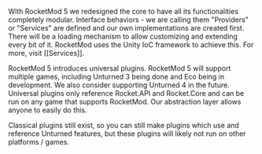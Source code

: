 With RocketMod 5 we redesigned the core to have all its functionalities completely modular. Interface behaviors - we are calling them "Providers" or "Services" are defined and our own implementations are created first. There will be a loading mechanism to allow customizing and extending every bit of it. RocketMod uses the Unity IoC framework to achieve this. For more, visit [[Services]].

RocketMod 5 introduces universal plugins. RocketMod 5 will support multiple games, including Unturned 3 being done and Eco being in development. We also consider supporting Unturned 4 in the future. Universal plugins only reference Rocket.API and Rocket.Core and can be run on any game that supports RocketMod. Our abstraction layer allows anyone to easily do this.

Classical plugins still exist, so you can still make plugins which use and reference Unturned features, but these plugins will likely not run on other platforms / games.
